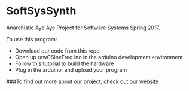 # SoftSysSynth

Anarchistic Aye Aye Project for Software Systems Spring 2017.

To use this program: 

* Download our code from this repo
* Open up rawCSineFreq.ino in the arduino development environment
* Follow [this](http://thinkdsp.blogspot.com/2014/02/build-softsyssynth.html) tutorial to build the hardware
* Plug in the arduino, and upload your program

###To find out more about our project, [check out our website](https://margaretmcrawf.github.io/SoftSysAnarchisticAyeAye/)
